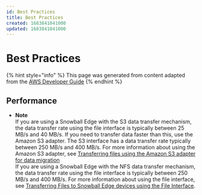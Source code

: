 ```yaml
---
id: Best Practices
title: Best Practices
created: 1683841041000
updated: 1683841041000
---
```

# Best Practices

{% hint style="info" %}
This page was generated from content adapted from the [AWS Developer Guide](https://github.com/awsdocs/aws-snowball-developer-guide.git)
{% endhint %}

## Performance

- **Note**  
If you are using a Snowball Edge with the S3 data transfer mechanism, the data transfer rate using the file interface is typically between 25 MB/s and 40 MB/s\. If you need to transfer data faster than this, use the Amazon S3 adapter\. The S3 interface has a data transfer rate typically between 250 MB/s and 400 MB/s\. For more information about using the Amazon S3 adapter, see [Transferring files using the Amazon S3 adapter for data migration](using-adapter.md)  
If you are using a Snowball Edge with the NFS data transfer mechanism, the data transfer rate using the file interface is typically between 250 MB/s and 400 MB/s\. For more information about using the file interface, see [Transferring Files to Snowball Edge devices using the File Interface](using-fileinterface.md)\.

